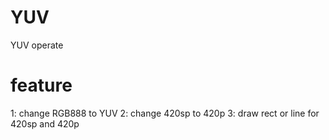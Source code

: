 # YUV
YUV operate 

# feature 
1: change RGB888 to YUV
2: change 420sp to 420p
3: draw rect or line for 420sp and 420p
